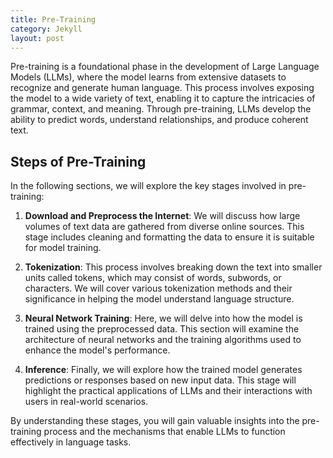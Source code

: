 ```yaml
---
title: Pre-Training
category: Jekyll
layout: post
---
```


Pre-training is a foundational phase in the development of Large Language Models (LLMs), where the model learns from extensive datasets to recognize and generate human language. This process involves exposing the model to a wide variety of text, enabling it to capture the  intricacies of grammar, context, and meaning. Through pre-training, LLMs develop the ability to predict words, understand relationships,  and produce coherent text.

## Steps of Pre-Training

In the following sections, we will explore the key stages involved in pre-training:

1. **Download and Preprocess the Internet**: We will discuss how large volumes of text data are gathered from diverse online sources. This stage includes cleaning and formatting the data to ensure it is suitable for model training.

2. **Tokenization**: This process involves breaking down the text into smaller units called tokens, which may consist of words, subwords, or characters. We will cover various tokenization methods and their significance in helping the model understand language structure.

3. **Neural Network Training**: Here, we will delve into how the model is trained using the preprocessed data. This section will examine the architecture of neural networks and the training algorithms used to enhance the model's performance.

4. **Inference**: Finally, we will explore how the trained model generates predictions or responses based on new input data. This stage will highlight the practical applications of LLMs and their interactions with users in real-world scenarios.

By understanding these stages, you will gain valuable insights into the pre-training process and the mechanisms that enable LLMs to function effectively in language tasks.
